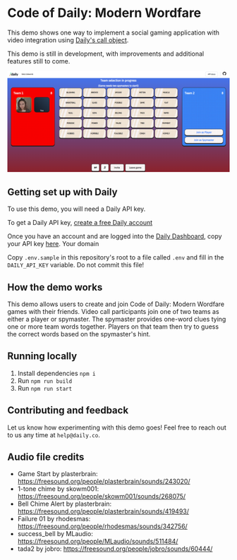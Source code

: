 # Code of Daily: Modern Wordfare

This demo shows one way to implement a social gaming application with video integration using [Daily's call object](https://docs.daily.co/guides/products/call-object).

This demo is still in development, with improvements and additional features still to come.

![Code of Daily: Modern Wordfare game board](./screenshot.png)

## Getting set up with Daily

To use this demo, you will need a Daily API key.

To get a Daily API key, [create a free Daily account](https://dashboard.daily.co/signup)

Once you have an account and are logged into the [Daily Dashboard](https://dashboard.daily.co/), copy your API key [here](https://dashboard.daily.co/developers). Your domain

Copy `.env.sample` in this repository's root to a file called `.env` and fill in the `DAILY_API_KEY` variable. Do not commit this file!

## How the demo works

This demo allows users to create and join Code of Daily: Modern Wordfare games with their friends. Video call participants join one of two teams as either a player or spymaster. The spymaster provides one-word clues tying one or more team words together. Players on that team then try to guess the correct words based on the spymaster's hint.

## Running locally

1. Install dependencies `npm i`
2. Run `npm run build`
3. Run `npm run start`

## Contributing and feedback

Let us know how experimenting with this demo goes! Feel free to reach out to us any time at `help@daily.co`.

## Audio file credits

- Game Start by plasterbrain: https://freesound.org/people/plasterbrain/sounds/243020/
- 1-tone chime by skowm001: https://freesound.org/people/skowm001/sounds/268075/
- Bell Chime Alert by plasterbrain: https://freesound.org/people/plasterbrain/sounds/419493/
- Failure 01 by rhodesmas: https://freesound.org/people/rhodesmas/sounds/342756/
- success_bell by MLaudio: https://freesound.org/people/MLaudio/sounds/511484/
- tada2 by jobro: https://freesound.org/people/jobro/sounds/60444/
